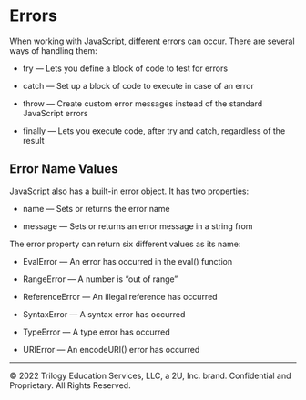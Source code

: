 # Errors
When working with JavaScript, different errors can occur. There are several ways of handling them:

* try — Lets you define a block of code to test for errors

* catch — Set up a block of code to execute in case of an error

* throw — Create custom error messages instead of the standard JavaScript errors

* finally — Lets you execute code, after try and catch, regardless of the result

## Error Name Values
JavaScript also has a built-in error object. It has two properties:

* name — Sets or returns the error name

* message — Sets or returns an error message in a string from

The error property can return six different values as its name:

* EvalError — An error has occurred in the eval() function

* RangeError — A number is “out of range”

* ReferenceError — An illegal reference has occurred

* SyntaxError — A syntax error has occurred

* TypeError — A type error has occurred

* URIError — An encodeURI() error has occurred

---
© 2022 Trilogy Education Services, LLC, a 2U, Inc. brand. Confidential and Proprietary. All Rights Reserved.